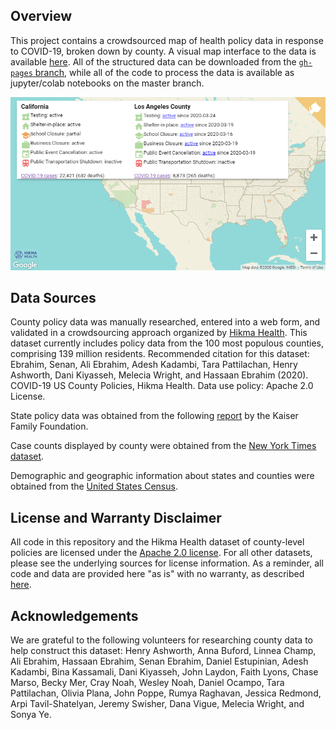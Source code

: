 
Overview
--------

This project contains a crowdsourced map of health policy data in response to COVID-19, broken down by county. A visual map interface to the data is available [here](https://hikmahealth.github.io/covid19countymap). All of the structured data can be downloaded from the [`gh-pages` branch](https://github.com/hikmahealth/covid19countymap/tree/gh-pages), while all of the code to process the data is available as jupyter/colab notebooks on the master branch.

[![Map Screenshot](map.png)](https://hikmahealth.github.io/covid19countymap)

Data Sources
-------
County policy data was manually researched, entered into a web form, and validated in a crowdsourcing approach organized by [Hikma Health](https://www.hikmahealth.org/). This dataset currently includes policy data from the 100 most populous counties, comprising 139 million residents. Recommended citation for this dataset: Ebrahim, Senan, Ali Ebrahim, Adesh Kadambi, Tara Pattilachan, Henry Ashworth, Dani Kiyasseh, Melecia Wright, and Hassaan Ebrahim (2020). COVID-19 US County Policies, Hikma Health. Data use policy: Apache 2.0 License.

State policy data was obtained from the following [report](https://www.kff.org/health-costs/issue-brief/state-data-and-policy-actions-to-address-coronavirus/#policyactions) by the Kaiser Family Foundation.

Case counts displayed by county were obtained from the [New York Times dataset](https://www.nytimes.com/interactive/2020/us/coronavirus-us-cases.html).

Demographic and geographic information about  states and counties were obtained from the [United States Census](https://www.census.gov/).

License and Warranty Disclaimer
-------

All code in this repository and the Hikma Health dataset of county-level policies are licensed under the [Apache 2.0 license](https://github.com/hikmahealth/covid19countymap/blob/master/LICENSE). For all other datasets, please see the underlying sources for license information. As a reminder, all code and data are provided here "as is" with no warranty, as described [here](https://github.com/hikmahealth/covid19countymap/blob/master/WARRANTY).

Acknowledgements
-------
We are grateful to the following volunteers for researching county data to help construct this dataset: Henry Ashworth, Anna Buford, Linnea Champ, Ali Ebrahim, Hassaan Ebrahim, Senan Ebrahim, Daniel Estupinian, Adesh Kadambi, Bina Kassamali, Dani Kiyasseh, John Laydon, Faith Lyons, Chase Marso, Becky Mer, Cray Noah, Wesley Noah, Daniel Ocampo, Tara Pattilachan, Olivia Plana, John Poppe, Rumya Raghavan, Jessica Redmond, Arpi Tavil-Shatelyan, Jeremy Swisher, Dana Vigue, Melecia Wright, and Sonya Ye.
